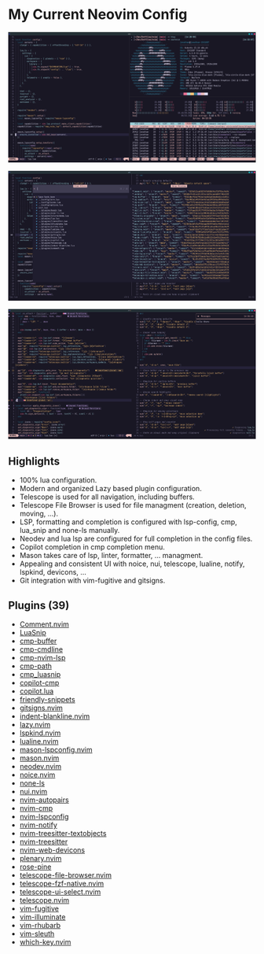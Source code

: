 # My Current Neovim Config

![neovim in wezterm](images/main.png)

![telescope as main navigation tool](images/telescope.png)

![lsp setup and ui](images/lsp.png)

## Highlights
 - 100% lua configuration.
 - Modern and organized Lazy based plugin configuration.
 - Telescope is used for all navigation, including buffers.
 - Telescope File Browser is used for file managment (creation, deletion, moving, ...).
 - LSP, formatting and completion is configured with lsp-config, cmp, lua_snip and none-ls manually.
 - Neodev and lua lsp are configured for full completion in the config files.
 - Copilot completion in cmp completion menu.
 - Mason takes care of lsp, linter, formatter, ... managment.
 - Appealing and consistent UI with noice, nui, telescope, lualine, notify, lspkind, devicons, ...
 - Git integration with vim-fugitive and gitsigns.

## Plugins (39)
 - [Comment.nvim](https://github.com/numToStr/Comment.nvim.git)
 - [LuaSnip](https://github.com/L3MON4D3/LuaSnip.git)
 - [cmp-buffer](https://github.com/hrsh7th/cmp-buffer.git)
 - [cmp-cmdline](https://github.com/hrsh7th/cmp-cmdline.git)
 - [cmp-nvim-lsp](https://github.com/hrsh7th/cmp-nvim-lsp.git)
 - [cmp-path](https://github.com/hrsh7th/cmp-path.git)
 - [cmp_luasnip](https://github.com/saadparwaiz1/cmp_luasnip.git)
 - [copilot-cmp](https://github.com/zbirenbaum/copilot-cmp.git)
 - [copilot.lua](https://github.com/zbirenbaum/copilot.lua.git)
 - [friendly-snippets](https://github.com/rafamadriz/friendly-snippets.git)
 - [gitsigns.nvim](https://github.com/lewis6991/gitsigns.nvim.git)
 - [indent-blankline.nvim](https://github.com/lukas-reineke/indent-blankline.nvim.git)
 - [lazy.nvim](https://github.com/folke/lazy.nvim.git)
 - [lspkind.nvim](https://github.com/onsails/lspkind.nvim.git)
 - [lualine.nvim](https://github.com/nvim-lualine/lualine.nvim.git)
 - [mason-lspconfig.nvim](https://github.com/williamboman/mason-lspconfig.nvim.git)
 - [mason.nvim](https://github.com/williamboman/mason.nvim.git)
 - [neodev.nvim](https://github.com/folke/neodev.nvim.git)
 - [noice.nvim](https://github.com/folke/noice.nvim.git)
 - [none-ls](https://github.com/nvimtools/none-ls.nvim.git)
 - [nui.nvim](https://github.com/MunifTanjim/nui.nvim.git)
 - [nvim-autopairs](https://github.com/windwp/nvim-autopairs.git)
 - [nvim-cmp](https://github.com/hrsh7th/nvim-cmp.git)
 - [nvim-lspconfig](https://github.com/neovim/nvim-lspconfig.git)
 - [nvim-notify](https://github.com/rcarriga/nvim-notify.git)
 - [nvim-treesitter-textobjects](https://github.com/nvim-treesitter/nvim-treesitter-textobjects.git)
 - [nvim-treesitter](https://github.com/nvim-treesitter/nvim-treesitter.git)
 - [nvim-web-devicons](https://github.com/nvim-tree/nvim-web-devicons.git)
 - [plenary.nvim](https://github.com/nvim-lua/plenary.nvim.git)
 - [rose-pine](https://github.com/rose-pine/neovim.git)
 - [telescope-file-browser.nvim](https://github.com/nvim-telescope/telescope-file-browser.nvim.git)
 - [telescope-fzf-native.nvim](https://github.com/nvim-telescope/telescope-fzf-native.nvim.git)
 - [telescope-ui-select.nvim](https://github.com/nvim-telescope/telescope-ui-select.nvim.git)
 - [telescope.nvim](https://github.com/nvim-telescope/telescope.nvim.git)
 - [vim-fugitive](https://github.com/tpope/vim-fugitive.git)
 - [vim-illuminate](https://github.com/RRethy/vim-illuminate.git)
 - [vim-rhubarb](https://github.com/tpope/vim-rhubarb.git)
 - [vim-sleuth](https://github.com/tpope/vim-sleuth.git)
 - [which-key.nvim](https://github.com/folke/which-key.nvim.git)
